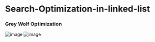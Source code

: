 # Search-Optimization-in-linked-list
### Grey Wolf Optimization
![image](https://github.com/user-attachments/assets/5e13ca18-d890-4e31-b72a-9b53801d9be2)
   ![image](https://github.com/user-attachments/assets/671c5413-21f7-49f8-9b27-b9c02d5bd17a)

